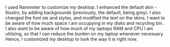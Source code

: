 I used Rainmeter to customize my desktop.
I enhanced the default skin - Illustro, by adding backgrounds (previously, the default, being grey). I also changed the font sie and styles, and modified the text on the skins.
I want to be aware of how much space I am occupying in my disks and recycling bin. I also want to be aware of how much of my laptops RAM and CPU I am utilizing, so that I can reduce the burden on my laptop whenever necessary. Hence, I customized my desktop to look the way it is right now.
